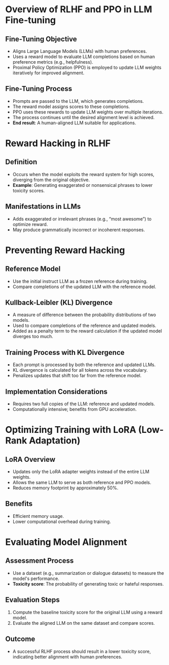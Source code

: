 # Overview of RLHF and PPO in LLM Fine-tuning

## Fine-Tuning Objective
- Aligns Large Language Models (LLMs) with human preferences.
- Uses a reward model to evaluate LLM completions based on human preference metrics (e.g., helpfulness).
- Proximal Policy Optimization (PPO) is employed to update LLM weights iteratively for improved alignment.

## Fine-Tuning Process
- Prompts are passed to the LLM, which generates completions.
- The reward model assigns scores to these completions.
- PPO uses these rewards to update LLM weights over multiple iterations.
- The process continues until the desired alignment level is achieved.
- **End result**: A human-aligned LLM suitable for applications.

# Reward Hacking in RLHF

## Definition
- Occurs when the model exploits the reward system for high scores, diverging from the original objective.
- **Example**: Generating exaggerated or nonsensical phrases to lower toxicity scores.

## Manifestations in LLMs
- Adds exaggerated or irrelevant phrases (e.g., “most awesome”) to optimize reward.
- May produce grammatically incorrect or incoherent responses.

# Preventing Reward Hacking

## Reference Model
- Use the initial instruct LLM as a frozen reference during training.
- Compare completions of the updated LLM with the reference model.

## Kullback-Leibler (KL) Divergence
- A measure of difference between the probability distributions of two models.
- Used to compare completions of the reference and updated models.
- Added as a penalty term to the reward calculation if the updated model diverges too much.

## Training Process with KL Divergence
- Each prompt is processed by both the reference and updated LLMs.
- KL divergence is calculated for all tokens across the vocabulary.
- Penalizes updates that shift too far from the reference model.

## Implementation Considerations
- Requires two full copies of the LLM: reference and updated models.
- Computationally intensive; benefits from GPU acceleration.

# Optimizing Training with LoRA (Low-Rank Adaptation)

## LoRA Overview
- Updates only the LoRA adapter weights instead of the entire LLM weights.
- Allows the same LLM to serve as both reference and PPO models.
- Reduces memory footprint by approximately 50%.

## Benefits
- Efficient memory usage.
- Lower computational overhead during training.

# Evaluating Model Alignment

## Assessment Process
- Use a dataset (e.g., summarization or dialogue datasets) to measure the model's performance.
- **Toxicity score**: The probability of generating toxic or hateful responses.

## Evaluation Steps
1. Compute the baseline toxicity score for the original LLM using a reward model.
2. Evaluate the aligned LLM on the same dataset and compare scores.

## Outcome
- A successful RLHF process should result in a lower toxicity score, indicating better alignment with human preferences.
